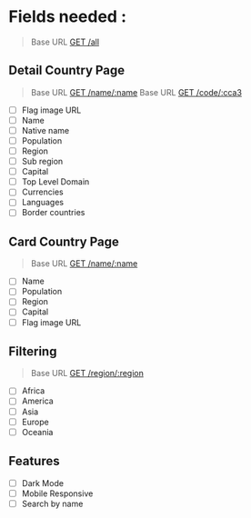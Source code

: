 # Fields needed :

> Base URL [GET /all](https://restcountries.com/v3.1/all)

## Detail Country Page

> Base URL [GET /name/:name](https://restcountries.com/v3.1/name/{name})
> Base URL [GET /code/:cca3](https://restcountries.com/v3.1/code/{cca3})

- [ ] Flag image URL
- [ ] Name
- [ ] Native name
- [ ] Population
- [ ] Region
- [ ] Sub region
- [ ] Capital
- [ ] Top Level Domain
- [ ] Currencies
- [ ] Languages
- [ ] Border countries

## Card Country Page

> Base URL [GET /name/:name](https://restcountries.com/v3.1/name/{name})

- [ ] Name
- [ ] Population
- [ ] Region
- [ ] Capital
- [ ] Flag image URL

## Filtering

> Base URL [GET /region/:region](https://restcountries.com/v3.1/region/{region})

- [ ] Africa
- [ ] America
- [ ] Asia
- [ ] Europe
- [ ] Oceania

## Features

- [ ] Dark Mode
- [ ] Mobile Responsive
- [ ] Search by name
